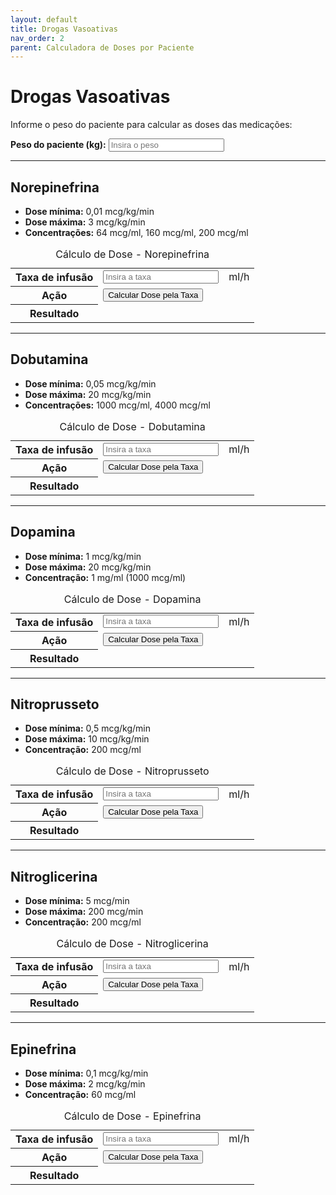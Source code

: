 ```yaml
---
layout: default
title: Drogas Vasoativas
nav_order: 2
parent: Calculadora de Doses por Paciente
---
```


# Drogas Vasoativas

Informe o peso do paciente para calcular as doses das medicações:

<div class="form-group">
  <label for="pesoPaciente"><strong>Peso do paciente (kg):</strong></label>
  <input type="number" id="pesoPaciente" placeholder="Insira o peso" min="0" step="any">
</div>

---

## Norepinefrina

- **Dose mínima:** 0,01 mcg/kg/min
- **Dose máxima:** 3 mcg/kg/min
- **Concentrações:** 64 mcg/ml, 160 mcg/ml, 200 mcg/ml

<table class="calculadora" aria-describedby="tbl-norepinefrina-desc">
  <caption id="tbl-norepinefrina-desc">Cálculo de Dose - Norepinefrina</caption>
  <tbody>
    <tr>
      <th scope="row"><label for="taxaNorepinefrina">Taxa de infusão</label></th>
      <td data-label="Valor"><input type="number" id="taxaNorepinefrina" class="input-editavel" placeholder="Insira a taxa" min="0" step="any"></td>
      <td data-label="Unidade">ml/h</td>
    </tr>
    <tr>
      <th scope="row">Ação</th>
      <td data-label="Calcular" colspan="2"><button class="btn-calcular" onclick="calcularDosePorTaxa('norepinefrina')">Calcular Dose pela Taxa</button></td>
    </tr>
    <tr>
      <th scope="row">Resultado</th>
      <td data-label="Dose Calculada" colspan="2" class="resultado" id="resultadoNorepinefrina" aria-live="polite"></td>
    </tr>
  </tbody>
</table>

---

## Dobutamina

- **Dose mínima:** 0,05 mcg/kg/min
- **Dose máxima:** 20 mcg/kg/min
- **Concentrações:** 1000 mcg/ml, 4000 mcg/ml

<table class="calculadora" aria-describedby="tbl-dobutamina-desc">
  <caption id="tbl-dobutamina-desc">Cálculo de Dose - Dobutamina</caption>
  <tbody>
    <tr>
      <th scope="row"><label for="taxaDobutamina">Taxa de infusão</label></th>
      <td data-label="Valor"><input type="number" id="taxaDobutamina" class="input-editavel" placeholder="Insira a taxa" min="0" step="any"></td>
      <td data-label="Unidade">ml/h</td>
    </tr>
    <tr>
      <th scope="row">Ação</th>
      <td data-label="Calcular" colspan="2"><button class="btn-calcular" onclick="calcularDosePorTaxa('dobutamina')">Calcular Dose pela Taxa</button></td>
    </tr>
    <tr>
      <th scope="row">Resultado</th>
      <td data-label="Dose Calculada" colspan="2" class="resultado" id="resultadoDobutamina" aria-live="polite"></td>
    </tr>
  </tbody>
</table>

---

## Dopamina

- **Dose mínima:** 1 mcg/kg/min
- **Dose máxima:** 20 mcg/kg/min
- **Concentração:** 1 mg/ml (1000 mcg/ml)

<table class="calculadora" aria-describedby="tbl-dopamina-desc">
  <caption id="tbl-dopamina-desc">Cálculo de Dose - Dopamina</caption>
  <tbody>
    <tr>
      <th scope="row"><label for="taxaDopamina">Taxa de infusão</label></th>
      <td data-label="Valor"><input type="number" id="taxaDopamina" class="input-editavel" placeholder="Insira a taxa" min="0" step="any"></td>
      <td data-label="Unidade">ml/h</td>
    </tr>
    <tr>
      <th scope="row">Ação</th>
      <td data-label="Calcular" colspan="2"><button class="btn-calcular" onclick="calcularDosePorTaxa('dopamina')">Calcular Dose pela Taxa</button></td>
    </tr>
    <tr>
      <th scope="row">Resultado</th>
      <td data-label="Dose Calculada" colspan="2" class="resultado" id="resultadoDopamina" aria-live="polite"></td>
    </tr>
  </tbody>
</table>

---

## Nitroprusseto

- **Dose mínima:** 0,5 mcg/kg/min
- **Dose máxima:** 10 mcg/kg/min
- **Concentração:** 200 mcg/ml

<table class="calculadora" aria-describedby="tbl-nitroprusseto-desc">
  <caption id="tbl-nitroprusseto-desc">Cálculo de Dose - Nitroprusseto</caption>
  <tbody>
    <tr>
      <th scope="row"><label for="taxaNitroprusseto">Taxa de infusão</label></th>
      <td data-label="Valor"><input type="number" id="taxaNitroprusseto" class="input-editavel" placeholder="Insira a taxa" min="0" step="any"></td>
      <td data-label="Unidade">ml/h</td>
    </tr>
    <tr>
      <th scope="row">Ação</th>
      <td data-label="Calcular" colspan="2"><button class="btn-calcular" onclick="calcularDosePorTaxa('nitroprusseto')">Calcular Dose pela Taxa</button></td>
    </tr>
    <tr>
      <th scope="row">Resultado</th>
      <td data-label="Dose Calculada" colspan="2" class="resultado" id="resultadoNitroprusseto" aria-live="polite"></td>
    </tr>
  </tbody>
</table>

---

## Nitroglicerina

- **Dose mínima:** 5 mcg/min
- **Dose máxima:** 200 mcg/min
- **Concentração:** 200 mcg/ml

<table class="calculadora" aria-describedby="tbl-nitroglicerina-desc">
  <caption id="tbl-nitroglicerina-desc">Cálculo de Dose - Nitroglicerina</caption>
  <tbody>
    <tr>
      <th scope="row"><label for="taxaNitroglicerina">Taxa de infusão</label></th>
      <td data-label="Valor"><input type="number" id="taxaNitroglicerina" class="input-editavel" placeholder="Insira a taxa" min="0" step="any"></td>
      <td data-label="Unidade">ml/h</td>
    </tr>
    <tr>
      <th scope="row">Ação</th>
      <td data-label="Calcular" colspan="2"><button class="btn-calcular" onclick="calcularDosePorTaxa('nitroglicerina')">Calcular Dose pela Taxa</button></td>
    </tr>
    <tr>
      <th scope="row">Resultado</th>
      <td data-label="Dose Calculada" colspan="2" class="resultado" id="resultadoNitroglicerina" aria-live="polite"></td>
    </tr>
  </tbody>
</table>

---

## Epinefrina

- **Dose mínima:** 0,1 mcg/kg/min
- **Dose máxima:** 2 mcg/kg/min
- **Concentração:** 60 mcg/ml

<table class="calculadora" aria-describedby="tbl-epinefrina-desc">
  <caption id="tbl-epinefrina-desc">Cálculo de Dose - Epinefrina</caption>
  <tbody>
    <tr>
      <th scope="row"><label for="taxaEpinefrina">Taxa de infusão</label></th>
      <td data-label="Valor"><input type="number" id="taxaEpinefrina" class="input-editavel" placeholder="Insira a taxa" min="0" step="any"></td>
      <td data-label="Unidade">ml/h</td>
    </tr>
    <tr>
      <th scope="row">Ação</th>
      <td data-label="Calcular" colspan="2"><button class="btn-calcular" onclick="calcularDosePorTaxa('epinefrina')">Calcular Dose pela Taxa</button></td>
    </tr>
    <tr>
      <th scope="row">Resultado</th>
      <td data-label="Dose Calculada" colspan="2" class="resultado" id="resultadoEpinefrina" aria-live="polite"></td>
    </tr>
  </tbody>
</table>

<script>
// Helper function to safely get element value or return NaN
function getNumericValue(id) {
  const element = document.getElementById(id);
  return element ? parseFloat(element.value) : NaN;
}

function calcularDosePorTaxa(medicamento) {
  const taxaInputId = 'taxa' + capitalize(medicamento);
  const taxa = getNumericValue(taxaInputId);
  const resultadoElement = document.getElementById('resultado' + capitalize(medicamento));

  if (!resultadoElement) return; // Exit if result element doesn't exist

  // Clear previous result and check taxa input
  resultadoElement.innerHTML = '';
   if (isNaN(taxa)) {
     // Don't display error if taxa is simply empty, just clear result
     return;
   }
  if (taxa < 0) {
     resultadoElement.innerHTML = 'Taxa de infusão não pode ser negativa.';
     return;
  }
   if (taxa === 0) {
       // Calculate for zero if meaningful, otherwise show message or clear
       // For most drugs here, 0 rate means 0 dose.
   }

  let resultadoHtml = '';
  let dosePorHora, dosePorPeso, doseMcgMin;

  // Nitroglicerina calculation is different (mcg/min, no weight)
  if (medicamento === 'nitroglicerina') {
    doseMcgMin = taxa * 200 / 60; // 200 mcg/ml concentration
    resultadoHtml = `<strong>200 mcg/ml:</strong> ${taxa.toFixed(2)} ml/h = ${doseMcgMin.toFixed(2)} mcg/min`;
    resultadoElement.innerHTML = resultadoHtml;
    return; // Calculation done for Nitroglicerina
  }

  // For other drugs, check weight
  const peso = getNumericValue('pesoPaciente');
  if (isNaN(peso) || peso <= 0) {
    resultadoElement.innerHTML = 'Por favor, insira um peso válido.';
    return;
  }

  let concent = []; // Concentrations in mcg/ml
  switch (medicamento) {
    case 'norepinefrina': concent = [64, 160, 200]; break;
    case 'dobutamina':    concent = [1000, 4000]; break;
    case 'dopamina':      concent = [1000]; break; // 1 mg/ml = 1000 mcg/ml
    case 'nitroprusseto': concent = [200]; break;
    case 'epinefrina':    concent = [60]; break;
    default:
      resultadoHtml = 'Medicamento desconhecido.';
      resultadoElement.innerHTML = resultadoHtml;
      return;
  }

  resultadoHtml = concent.map(c => {
    dosePorHora = taxa * c; // mcg/h
    dosePorPeso = dosePorHora / (60 * peso); // mcg/kg/min
    return `<strong>${c} mcg/ml:</strong> ${dosePorHora.toFixed(2)} mcg/h (${dosePorPeso.toFixed(3)} mcg/kg/min)`;
  }).join('<br>');

  resultadoElement.innerHTML = resultadoHtml;
}

function capitalize(str) {
  if (!str) return '';
  return str.charAt(0).toUpperCase() + str.slice(1);
}

document.addEventListener('DOMContentLoaded', function () {
  const meds = ['norepinefrina', 'dobutamina', 'dopamina', 'nitroprusseto', 'nitroglicerina', 'epinefrina'];
  const pesoInput = document.getElementById('pesoPaciente');

  // Function to trigger calculation for all weight-dependent meds based on peso change
  function calcularTodasDosesPesoDependente() {
      meds.filter(m => m !== 'nitroglicerina').forEach(m => calcularDosePorTaxa(m));
  }

  if (pesoInput) {
      pesoInput.addEventListener('input', calcularTodasDosesPesoDependente);
  }

  // Add event listeners to each taxa input to recalculate its specific dose
  meds.forEach(m => {
    const taxaInput = document.getElementById('taxa' + capitalize(m));
    if (taxaInput) {
      taxaInput.addEventListener('input', () => calcularDosePorTaxa(m));
    }
     // Button click handled by onclick attribute in HTML
  });

   // Initial calculation run in case values are pre-filled
   calcularTodasDosesPesoDependente(); // Calculate weight-dependent ones
   calcularDosePorTaxa('nitroglicerina'); // Calculate nitroglicerina separately
});
</script>
